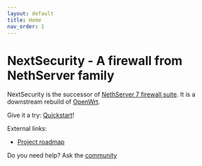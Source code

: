 ```yaml
---
layout: default
title: Home
nav_order: 1
---
```


# NextSecurity - A firewall from NethServer family

NextSecurity is the successor of [NethServer 7 firewall suite](https://docs.nethserver.org/en/v7/firewall.html).
It is a downstream rebuild of [OpenWrt](https://openwrt.org/).

Give it a try: [Quickstart](quickstart.md)!

External links:
- [Project roadmap](https://trello.com/b/FndRrgIp/nextsecurity-project)

Do you need help? Ask the [community](https://community.nethserver.org/)
